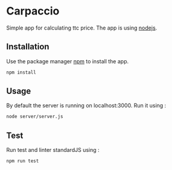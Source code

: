 # Carpaccio

Simple app for calculating ttc price. The app is using [nodejs](https://nodejs.org/en/).


## Installation

Use the package manager [npm](https://www.npmjs.com/) to install the app.

```bash
npm install
```
## Usage
By default the server is running on localhost:3000. Run it using :

```bash
node server/server.js
```
## Test
Run test and linter standardJS using :
```bash
npm run test
```
